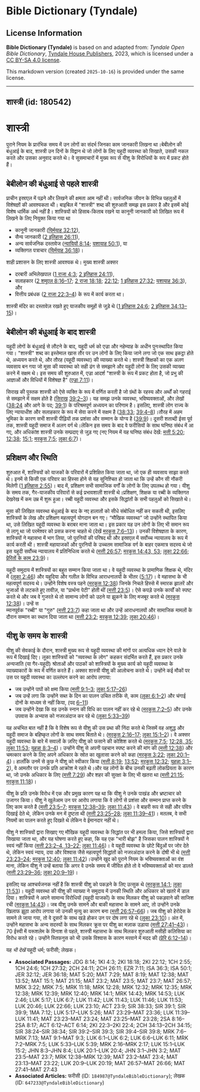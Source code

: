 # Bible Dictionary (Tyndale)

## License Information

**Bible Dictionary (Tyndale)** is based on and adapted from: _Tyndale Open Bible Dictionary_, [Tyndale House Publishers](https://tyndaleopenresources.com/), 2023, which is licensed under a [CC BY-SA 4.0 license](https://creativecommons.org/licenses/by-sa/4.0/legalcode.en).

This markdown version (created `2025-10-16`) is provided under the same license.



--------------------------------

## शास्त्री (id: 180542)

शास्त्री
========

पुराने नियम के प्रारंभिक समय में उन लोगों का संदर्भ जिनका काम जानकारी लिखना था।बेबीलोन की बंधुआई के बाद, शास्त्री उन दिनों के विद्वान थे जो लोगों के लिए यहूदी व्यवस्था को सिखाते, उसकी नकल करते और उसका अनुवाद करते थे। वे सुसमाचारों में मुख्य रूप से यीशु के विरोधियों के रूप में प्रकट होते हैं।

बेबीलोन की बंधुआई से पहले शास्त्री
----------------------------------

प्राचीन इस्राएल में पढ़ने और लिखने की क्षमता आम नहीं थी। सार्वजनिक जीवन के विभिन्न पहलुओं में विशेषज्ञों की आवश्यकता थी। बाइबिल में "शास्त्री" शब्द की शुरुआती समझ इस प्रकार है और इसमें कोई विशेष धार्मिक अर्थ नहीं है। शास्त्रियों को हिसाब\-किताब रखने या कानूनी जानकारी को लिखित रूप में लिखने के लिए नियुक्त किया गया था

* कानूनी जानकारी ([यिर्मयाह 32:12](https://ref.ly/Jer32:12)),
* सैन्य जानकारी ([2 इतिहास 26:11](https://ref.ly/2Chr26:11)),
* अन्य सार्वजनिक दस्तावेज ([न्यायियों 8:14](https://ref.ly/Judg8:14); [यशायाह 50:1](https://ref.ly/Isa50:1)), या
* व्यक्तिगत पत्राचार ([यिर्मयाह 36:18](https://ref.ly/Jer36:18))।

शाही प्रशासन के लिए शास्त्री आवश्यक थे। मुख्य शास्त्री अक्सर

* दरबारी अभिलेखपाल ([1 राजा 4:3](https://ref.ly/1Kgs4:3); [2 इतिहास 24:11](https://ref.ly/2Chr24:11)),
* सलाहकार ([2 शमूएल 8:16–17](https://ref.ly/2Sam8:16-2Sam8:17); [2 राजा 18:18](https://ref.ly/2Kgs18:18); [22:12](https://ref.ly/2Kgs22:12); [1 इतिहास 27:32](https://ref.ly/1Chr27:32); [यशायाह 36:3](https://ref.ly/Isa36:3)), और
* वित्तीय प्रबंधक ([2 राजा 22:3–4](https://ref.ly/2Kgs22:3-2Kgs22:4)) के रूप में कार्य करता था।

शास्त्री मंदिर का दस्तावेज़ रखते हुए याजकीय समूहों से जुड़े थे ([1 इतिहास 24:6](https://ref.ly/1Chr24:6); [2 इतिहास 34:13–15](https://ref.ly/2Chr34:13-2Chr34:15))।

बेबीलोन की बंधुआई के बाद शास्त्री
---------------------------------

यहूदी लोगों के बंधुआई से लौटने के बाद, यहूदी धर्म को एज्रा और नहेम्याह के अधीन पुनःस्थापित किया गया। "शास्त्री" शब्द का इस्तेमाल खास तौर पर उन लोगों के लिए किया जाने लगा जो एक साथ इकट्ठा होते थे, अध्ययन करते थे, और तौरह (यहूदी व्यवस्था) की व्याख्या करते थे। शास्त्री शिक्षकों का एक अलग व्यवसाय बन गया जो मूसा की व्यवस्था को सही ढंग से समझाने और यहूदी लोगों के लिए उसकी व्याख्या करने में सक्षम थे। इस समय की शुरुआत में, एज्रा आदर्श "शास्त्री के रूप में प्रकट होता है, जो प्रभु की आज्ञाओं और विधियों में विशेषज्ञ है" ([एज्रा 7:11](https://ref.ly/Ezra7:11))।

सिराख की पुस्तक शास्त्री को ऐसे व्यक्ति के रूप में वर्णित करती है जो ग्रंथों के रहस्य और अर्थों को गहराई से समझाने में सक्षम होते है ([सिरा](https://ref.ly/Sir39:2-Sir39:3)[ख](https://ref.ly/Sir39:2-Sir39:3) [39:2–3](https://ref.ly/Sir39:2-Sir39:3))। यह समझ उनके व्यवस्था, भविष्यवक्ताओं, और लेखों ([38:24](https://ref.ly/Sir38:24-Sir38:34) और आगे के पद; [39:1](https://ref.ly/Sir39:1)) के परिश्रमपूर्ण अध्ययन का परिणाम है। इसलिए, शास्त्री लोग राज्य के लिए न्यायाधीश और सलाहकार के रूप में सेवा करने में सक्षम है ([38:33](https://ref.ly/Sir38:33); [39:4–8](https://ref.ly/Sir39:4-Sir39:8))।तौरह में अहम भूमिका के कारण सभी शास्त्री पीढ़ियों तक प्रशंसा और सम्मान के योग्य है ([39:9](https://ref.ly/Sir39:9))। दूसरी शताब्दी ईसा पूर्व तक, शास्त्री यहूदी समाज में अलग वर्ग थे।लेकिन इस समय के बाद वे फरीसियों के साथ घनिष्ठ संबंध में आ गए, और अधिकांश शास्त्री उनके सम्प्रदाए से जुड़ गए (नए नियम में यह घनिष्ठ संबंध देखें: [मत्ती 5:20](https://ref.ly/Matt5:20); [12:38](https://ref.ly/Matt12:38); [15:1](https://ref.ly/Matt15:1); [मरकुस 7:5](https://ref.ly/Mark7:5); [लूका 6:7](https://ref.ly/Luke6:7))।

प्रशिक्षण और स्थिति
-------------------

शुरुआत में, शास्त्रियों को याजकों के परिवारों में प्रशिक्षित किया जाता था, जो एक ही व्यवसाय साझा करते थे। इनमें से किसी एक परिवार का हिस्सा होने से यह सुनिश्चित हो जाता था कि उन्हें कौन सी नौकरी मिलेगी ([1 इतिहास 2:55](https://ref.ly/1Chr2:55))। बाद में, प्रशिक्षण सभी सामाजिक वर्गों के लोगों के लिए उपलब्ध हो गया। यीशु के समय तक, गैर\-याजकीय परिवारों से कई प्रभावशाली शास्त्री थे।प्रशिक्षण, शिक्षक या रब्बी के व्यक्तिगत देखरेख में कम उम्र में शुरू हुआ। रब्बी यहूदी व्यवस्था और इसके सिद्धांतों के सभी पहलुओं को सिखाते थे।

मूसा की लिखित व्यवस्था बंधुआई के बाद के नए हालातों को सीधे संबोधित नहीं कर सकती थी, इसलिए शास्त्रियों के लेख और प्रशिक्षण महत्वपूर्ण योगदान बन गए। “मौखिक व्यवस्था” जो उन्होंने स्थापित किया था, उसे लिखित यहूदी व्यवस्था के बराबर माना जाता था। इस प्रकार यह उन लोगों के लिए भी समान रूप से लागू था जो परमेश्वर को प्रसन्न करना चाहते थे (देखें [मरकुस 7:6–13](https://ref.ly/Mark7:6-Mark7:13))। उनकी विशेषज्ञता के कारण, शास्त्रियों ने महासभा में भाग लिया, जो पुरनियों की परिषद थी और इस्राएल में सर्वोच्च न्यायालय के रूप में कार्य करती थी। शास्त्री महायाजकों और पुरनियों के उच्चतम सामाजिक वर्ग के बाहर एकमात्र सदस्य थे जो इस यहूदी सर्वोच्च न्यायालय में प्रतिनिधित्व करते थे ([मत्ती 26:57](https://ref.ly/Matt26:57); [मरकुस 14:43, 53](https://ref.ly/Mark14:43); [लूका 22:66](https://ref.ly/Luke22:66); [प्रेरितों के काम 23:9](https://ref.ly/Acts23:9))।

यहूदी समुदाय में शास्त्रियों का बहुत सम्मान किया जाता था। वे यहूदी व्यवस्था के प्रामाणिक शिक्षक थे, मंदिर में ([लूका 2:46](https://ref.ly/Luke2:46)) और यहूदिया और गलील के विभिन्न आराधनालयों के भीतर ([5:17](https://ref.ly/Luke5:17))। वे महासभा के भी महत्वपूर्ण सदस्य थे। उन्होंने विशेष वस्त्र पहने ([मरकुस 12:38](https://ref.ly/Mark12:38)) जिनके निचले हिस्से में स्मारक झालरें और भुजाओं से लटकते हुए तावीज़, या "प्रार्थना पेटी” होती थीं ([मत्ती 23:5](https://ref.ly/Matt23:5))। ऐसे कपड़े उनके कार्यों को स्पष्ट करते थे और जब वे गुजरते थे तो सामान्य लोगों को उठने या झुकने के लिए मजबूर करते थे ([मरकुस 12:38](https://ref.ly/Mark12:38))। उन्हें स  
म्मानपूर्वक "रब्बी" या "गुरु" ([मत्ती 23:7](https://ref.ly/Matt23:7)) कहा जाता था और उन्हें आराधनालयों और सामाजिक मामलों के दौरान सम्मान का स्थान दिया जाता था ([मत्ती 23:2](https://ref.ly/Matt23:2); [मरकुस 12:39](https://ref.ly/Mark12:39); [लूका 20:46](https://ref.ly/Luke20:46))।

यीशु के समय के शास्त्री
-----------------------

यीशु की सेवकाई के दौरान, शास्त्री मुख्य रूप से यहूदी व्यवस्था की मांगों पर अत्यधिक ध्यान देने वाले के रूप में दिखाई दिए। लूका शास्त्रियों को "व्यवस्था के लोग" कहकर संदर्भित करते हैं, इस प्रकार उनके अन्यजाति (या गैर\-यहूदी) श्रोताओं और पाठकों को शास्त्रियों के मुख्य कार्य को यहूदी व्यवस्था के व्याख्याकारों के रूप में वर्णित करते हैं। अक्सर शास्त्री यीशु की आलोचना करते थे। उन्होंने कई मौकों पर उस पर यहूदी व्यवस्था का उल्लंघन करने का आरोप लगाया:

* जब उन्होंने पापों को क्षमा किया ([मत्ती 9:1–3](https://ref.ly/Matt9:1-Matt9:3); [लूका 5:17–26](https://ref.ly/Luke5:17-Luke5:26))
* जब उन्हें लगा कि उन्होंने सब्त के दिन का पालन उचित तरीके से, काम ([लूका 6:1–2](https://ref.ly/Luke6:1-Luke6:2)) और चंगाई दोनों के माध्यम से नहीं किया, (पद [6–11](https://ref.ly/Luke6:6-Luke6:11))
* जब उन्होंने देखा कि वह उनके स्नान की विधि का पालन नहीं कर रहे थे ([मरकुस 7:2–5](https://ref.ly/Mark7:2-Mark7:5)) और उनके उपवास के अभ्यास को नजरअंदाज कर रहे थे ([लूका 5:33–39](https://ref.ly/Luke5:33-Luke5:39))

यह अचंभित बात नहीं है कि वे विशेष रूप से यीशु की उस प्रथा की निंदा करते थे जिसमें वह अशुद्ध और यहूदी समाज के बहिष्कृत लोगों के साथ समय बिताते थे। ([मरकुस 2:16–17](https://ref.ly/Mark2:16-Mark2:17); [लूका 15:1–2](https://ref.ly/Luke15:1-Luke15:2))। वे अक्सर यहूदी व्यवस्था के बारे में सवालों के ज़रिए यीशु को फसाने की कोशिश करते थे ([मरकुस 7:5](https://ref.ly/Mark7:5); [12:28, 35](https://ref.ly/Mark12:28); [लूका 11:53](https://ref.ly/Luke11:53); [यूहन्ना 8:3–4](https://ref.ly/John8:3-John8:4))। उन्होंने यीशु से अपनी पहचान स्पष्ट करने की मांग की ([मत्ती 12:38](https://ref.ly/Matt12:38)) और चमत्कार करने के लिए अपने अधिकार के स्रोत का खुलासा करने को कहा ([मरकुस 3:22](https://ref.ly/Mark3:22); [लूका 20:1–4](https://ref.ly/Luke20:1-Luke20:4))। हालाँकि उनमें से कुछ ने यीशु को स्वीकार किया ([मत्ती 8:19](https://ref.ly/Matt8:19); [13:52](https://ref.ly/Matt13:52); [मरकुस 12:32](https://ref.ly/Mark12:32); [यूहन्ना 3:1–2](https://ref.ly/John3:1-John3:2)), वे आमतौर पर उनके प्रति आक्रोश मे रहते थे।और यह लोगों के बीच उनकी बढ़ती लोकप्रियता के कारण था, जो उनके अधिकार के लिए ([मत्ती 7:29](https://ref.ly/Matt7:29)) और शहर की सुरक्षा के लिए भी खतरा था ([मत्ती 21:15](https://ref.ly/Matt21:15); [मरकुस 11:18](https://ref.ly/Mark11:18))।

यीशु के प्रति उनके विरोध में एक और प्रमुख कारण यह था कि यीशु ने उनके पाखंड और भ्रष्टाचार को उजागर किया। यीशु ने खुलेआम उन पर आरोप लगाया कि वे लोगों से प्रशंसा और सम्मान प्राप्त करने के लिए काम करते है ([मत्ती 23:5–7](https://ref.ly/Matt23:5-Matt23:7); [मरकुस 12:38–39](https://ref.ly/Mark12:38-Mark12:39); [लूका 11:43](https://ref.ly/Luke11:43))। वे बाहरी रूप से सही और पवित्र दिखाई देते थे, लेकिन उनके मन में दुष्टता थी ([मत्ती 23:25–28](https://ref.ly/Matt23:25-Matt23:28); [लूका 11:39–41](https://ref.ly/Luke11:39-Luke11:41))। मतलब, वे सभी नियमों का पालन करते हुए दिखते थे लेकिन वे ईमानदार नहीं थे।

यीशु ने शास्त्रियों द्वारा सिखाए गए मौखिक यहूदी व्यवस्था के सिद्धांत पर भी हमला किया, जिसे शास्त्रियों द्वारा सिखाया जाता था, और यह घोषणा करते हुए कहा, कि यह एक "भारी बोझ" है जिसका पालन शास्त्रियों ने स्वयं नहीं किया ([मत्ती 23:2–4, 13–22](https://ref.ly/Matt23:2-Matt23:4); [लूका 11:46](https://ref.ly/Luke11:46))। वे यहूदी व्यवस्था के छोटे बिंदुओं पर जोर देते थे, लेकिन स्वयं न्याय, दया और विश्वास जैसे महत्वपूर्ण सिद्धांतों को नजरअंदाज करने के दोषी भी थे ([मत्ती 23:23–24](https://ref.ly/Matt23:23-Matt23:24); [मरकुस 12:40](https://ref.ly/Mark12:40); [लूका 11:42](https://ref.ly/Luke11:42))।उन्होंने खुद को पुराने नियम के भविष्यवक्ताओं का वंश माना, लेकिन यीशु ने उन्हें बताया कि अगर वे उनके समय में जीवित होते तो वे भविष्यवक्ताओं को मार डालते ([मत्ती 23:29–36](https://ref.ly/Matt23:29-Matt23:36); [लूका 20:9–19](https://ref.ly/Luke20:9-Luke20:19))।

इसलिए यह आश्चर्यजनक नहीं है कि शास्त्री यीशु को पकड़ने के लिए उत्सुक थे ([मरकुस 14:1](https://ref.ly/Mark14:1); [लूका 11:53](https://ref.ly/Luke11:53))। यहूदी व्यवस्था की यीशु की व्याख्या ने समुदाय में उनकी स्थिति और अधिकार को खतरे में डाल दिया। शास्त्रियों ने अपने सामान्य विरोधियों (यहूदी याजकों) के साथ मिलकर यीशु को पकड़वाने की साजिश रची ([मरकुस 14:43](https://ref.ly/Mark14:43))। जब यीशु उनके सामने और बाकी महासभा के सामने आए, तो उन्होंने उनके खिलाफ झूठा आरोप लगाया जो उनकी मृत्यु का कारण बना ([मत्ती 26:57–66](https://ref.ly/Matt26:57-Matt26:66))। जब यीशु को हेरोदेस के सामने ले जाया गया, तो वे दूसरों के साथ खड़े होकर उन पर दोष लगा रहे थे ([लूका 23:10](https://ref.ly/Luke23:10))। अंत में, उन्होंने महासभा के अन्य सदस्यों के साथ मिलकर क्रूस पर यीशु का मज़ाक उड़ाया ([मत्ती 27:41–43](https://ref.ly/Matt27:41-Matt27:43))। 70 ईस्वी में यरूशलेम के विनाश से पहले, शास्त्री महासभा के साथ मिलकर शुरुआती मसीही कलिसिया का विरोध करते रहे। उन्होंने स्तिफनुस को भी उसके विश्वास के कारण मरवाने में मदद की ([प्रेरि 6:12–14](https://ref.ly/Acts6:12-Acts6:14))।

 यह *भी देखें* यहूदी धर्म; फरीसी; लेखक।

* **Associated Passages:** JDG 8:14; 1KI 4:3; 2KI 18:18; 2KI 22:12; 1CH 2:55; 1CH 24:6; 1CH 27:32; 2CH 24:11; 2CH 26:11; EZR 7:11; ISA 36:3; ISA 50:1; JER 32:12; JER 36:18; MAT 5:20; MAT 7:29; MAT 8:19; MAT 12:38; MAT 13:52; MAT 15:1; MAT 21:15; MAT 23:2; MAT 23:5; MAT 23:7; MAT 26:57; MRK 3:22; MRK 7:5; MRK 11:18; MRK 12:28; MRK 12:32; MRK 12:35; MRK 12:38; MRK 12:39; MRK 12:40; MRK 14:1; MRK 14:43; MRK 14:53; LUK 2:46; LUK 5:17; LUK 6:7; LUK 11:42; LUK 11:43; LUK 11:46; LUK 11:53; LUK 20:46; LUK 22:66; LUK 23:10; ACT 23:9; SIR 38:33; SIR 39:1; SIR 39:9; 1MA 7:12; LUK 5:17–LUK 5:26; MAT 23:29–MAT 23:36; LUK 11:39–LUK 11:41; MAT 23:23–MAT 23:24; MAT 23:25–MAT 23:28; 2SA 8:16–2SA 8:17; ACT 6:12–ACT 6:14; 2KI 22:3–2KI 22:4; 2CH 34:13–2CH 34:15; SIR 38:24–SIR 38:34; SIR 39:2–SIR 39:3; SIR 39:4–SIR 39:8; MRK 7:6–MRK 7:13; MAT 9:1–MAT 9:3; LUK 6:1–LUK 6:2; LUK 6:6–LUK 6:11; MRK 7:2–MRK 7:5; LUK 5:33–LUK 5:39; MRK 2:16–MRK 2:17; LUK 15:1–LUK 15:2; JHN 8:3–JHN 8:4; LUK 20:1–LUK 20:4; JHN 3:1–JHN 3:2; MAT 23:5–MAT 23:7; MRK 12:38–MRK 12:39; MAT 23:2–MAT 23:4; MAT 23:13–MAT 23:22; LUK 20:9–LUK 20:19; MAT 26:57–MAT 26:66; MAT 27:41–MAT 27:43
* **Associated Articles:** फरीसी (ID: `184987@TyndaleBibleDictionary`); लेखक (ID: `647233@TyndaleBibleDictionary`)

